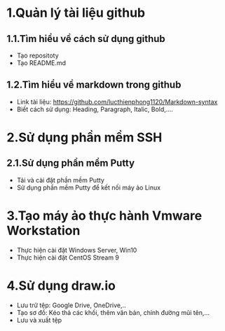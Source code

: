 # 1.Quản lý tài liệu github
## 1.1.Tìm hiểu về cách sử dụng github
- Tạo repositoty
- Tạo README.md
## 1.2.Tìm hiểu về markdown trong github
- Link tài liệu: https://github.com/lucthienphong1120/Markdown-syntax
- Biết cách sử dụng: Heading, Paragraph, Italic, Bold,....

# 2.Sử dụng phần mềm SSH
## 2.1.Sử dụng phần mềm Putty
- Tải và cài đặt phần mềm Putty
- Sử dụng phần mềm Putty để kết nối máy ảo Linux

# 3.Tạo máy ảo thực hành Vmware Workstation
- Thực hiện cài đặt Windows Server, Win10
- Thực hiện cài đặt CentOS Stream 9

# 4.Sử dụng draw.io
- Lưu trữ tệp: Google Drive, OneDrive,..
- Tạo sơ đồ: Kéo thả các khối, thêm văn bản, chỉnh đường mũi tên,...
- Lưu và xuất tệp

